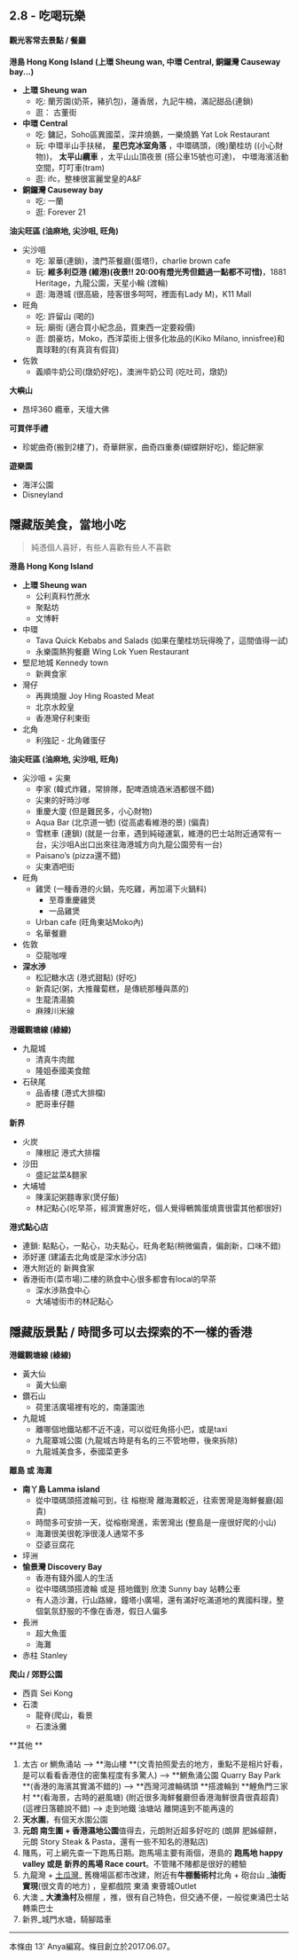 ## 2.8 - 吃喝玩樂

#### 觀光客常去景點 / 餐廳

**港島 Hong Kong Island \(上環 Sheung wan, 中環 Central, 銅鑼灣 Causeway bay...\)**

* **上環 Sheung wan**
  * 吃: 蘭芳園\(奶茶，豬扒包\)，蓮香居，九記牛楠，滿記甜品\(連鎖\)
  * 逛： 古董街
* **中環 Central**
  * 吃: 鏞記，Soho區異國菜，深井燒鵝，一樂燒鵝 Yat Lok Restaurant 
  * 玩: 中環半山手扶梯，
    **星巴克冰室角落**
    ，中環碼頭，\(晚\)蘭桂坊 \(\(小心財物\)\)，
    **太平山纜車**
    ，太平山山頂夜景 \(搭公車15號也可達\)， 中環海濱活動空間，叮叮車\(tram\)
  * 逛: ifc，整棟很富麗堂皇的A&F
* **銅鑼灣 Causeway bay**
  * 吃: 一蘭
  * 逛: Forever 21

**油尖旺區 \(油麻地, 尖沙咀, 旺角\)**

* 尖沙咀
  * 吃: 翠華\(連鎖\)，澳門茶餐廳\(蛋塔!\)，charlie brown cafe
  * 玩:
    **維多利亞港 \(維港\)\(夜景!! 20:00有燈光秀但錯過一點都不可惜\)**，1881 Heritage，九龍公園，天星小輪 \(渡輪\)
  * 逛: 海港城 \(很高級，陸客很多呵呵，裡面有Lady M\)，K11 Mall
* 旺角
  * 吃: 許留山 \(喝的\)
  * 玩: 廟街 \(適合買小紀念品，買東西一定要殺價\)
  * 逛: 朗豪坊，Moko，西洋菜街上很多化妝品的\(Kiko Milano, innisfree\)和賣球鞋的\(有真貨有假貨\)
* 佐敦
  * 義順牛奶公司\(燉奶好吃\)，澳洲牛奶公司 \(吃吐司，燉奶\)

**大嶼山**

* 昂坪360 纜車，天壇大佛

**可買伴手禮**

* 珍妮曲奇\(搬到2樓了\)，奇華餅家，曲奇四重奏\(蝴蝶餅好吃\)，鉅記餅家

**遊樂園**

* 海洋公園
* Disneyland

## 隱藏版美食，當地小吃

> 純憑個人喜好，有些人喜歡有些人不喜歡

**港島 Hong Kong Island**

* **上環 Sheung wan**
  * 公利真料竹蔗水
  * 聚點坊
  * 文博軒
* 中環
  * Tava Quick Kebabs and Salads \(如果在蘭桂坊玩得晚了，這間值得一試\)
  * 永樂園熱狗餐廳 Wing Lok Yuen Restaurant
* 堅尼地城 Kennedy town 
  * 新興食家
* 灣仔
  * 再興燒臘 Joy Hing Roasted Meat
  * 北京水餃皇
  * 香港灣仔利東街 
* 北角
  * 利強記 - 北角雞蛋仔

**油尖旺區 \(油麻地, 尖沙咀, 旺角\)**

* 尖沙咀 + 尖東
  * 李家 \(韓式炸雞，常排隊，配啤酒燒酒米酒都很不錯\)
  * 尖東的好時沙嗲
  * 重慶大廈 \(但是難民多，小心財物\)
  * Aqua Bar \(北京道一號\) \(從高處看維港的景\) \(偏貴\)
  * 雪糕車 \(連鎖\) \(就是一台車，遇到純碰運氣，維港的巴士站附近通常有一台，尖沙咀A出口出來往海港城方向九龍公園旁有一台\)
  * Paisano’s \(pizza還不錯\)
  * 尖東酒吧街
* 旺角
  * 雞煲 \(一種香港的火鍋，先吃雞，再加湯下火鍋料\)
    * 至尊重慶雞煲
    * 一品雞煲
  * Urban cafe \(旺角東站Moko內\)
  * 名華餐廳
* 佐敦
  * 亞龍咖哩
* **深水渉**
  * 松記糖水店 \(港式甜點\) \(好吃\)
  * 新貴記\(粥，大推蘿蔔糕，是傳統那種與蒸的\)
  * 生龍清湯腩
  * 麻辣川米線 

**港鐵觀塘線 \(綠線\)**

* 九龍城
  * 清真牛肉館
  * 隆姐泰國美食館
* 石硖尾
  * 品香樓 \(港式大排檔\)
  * 肥哥車仔麵 

**新界**

* 火炭
  * 陳根記 港式大排檔
* 沙田
  * 盛記盆菜&麵家
* 大埔墟
  * 陳漢記粥麵專家\(煲仔飯\)
  * 林記點心\(吃早茶，經濟實惠好吃，個人覺得鵪鶉蛋燒賣很雷其他都很好\)

**港式點心店**

* 連鎖: 點點心，一點心，功夫點心，旺角老點\(稍微偏貴，偏創新，口味不錯\)
* 添好運 \(建議去北角或是深水渉分店\)
* 港大附近的 新興食家
* 香港街市\(菜市場\)二樓的熟食中心很多都會有local的早茶
  * 深水渉熟食中心
  * 大埔墟街市的林記點心

## 隱藏版景點 / 時間多可以去探索的不一樣的香港

**港鐵觀塘線 \(綠線\)**

* 黃大仙
  * 黃大仙廟 
* 鑽石山
  * 荷里活廣場裡有吃的，南蓮園池
* 九龍城
  * 離哪個地鐵站都不近不遠，可以從旺角搭小巴，或是taxi
  * 九龍寨城公園 \(九龍城古時是有名的三不管地帶，後來拆除\)
  * 九龍城美食多，泰國菜更多

**離島 或 海灘**

* **南丫島 Lamma island**
  * 從中環碼頭搭渡輪可到，往 榕樹灣 離海灘較近，往索罟灣是海鮮餐廳\(超貴\) 
  * 時間多可安排一天，從榕樹灣進，索罟灣出 \(整島是一座很好爬的小山\)
  * 海灘很美很乾淨很淺人通常不多
  * 亞婆豆腐花
* 坪洲
* **愉景灣 Discovery Bay**
  * 香港有錢外國人的生活
  * 從中環碼頭搭渡輪  或是  搭地鐵到 欣澳 Sunny bay 站轉公車
  * 有人造沙灘，行山路線，鐘塔小廣場，還有滿好吃滿道地的異國料理，整個氣氛舒服的不像在香港，假日人偏多
* 長洲
  * 超大魚蛋
  * 海灘
* 赤柱 Stanley 

**爬山 / 郊野公園**

* 西貢 Sei Kong 
* 石澳
  * 龍脊\(爬山，看景
  * 石澳泳攤

**其他 **

1. 太古 or 鰂魚涌站 --&gt; **海山樓 **\(文青拍照愛去的地方，重點不是相片好看，是可以看看香港住的密集程度有多驚人\)  --&gt; **鰂魚涌公園 Quarry Bay Park **\(香港的海濱其實滿不錯的\) --&gt; **西灣河渡輪碼頭 **搭渡輪到 **鯉魚門三家村 **\(看海景，古時的避風塘\) \(附近很多海鮮餐廳但香港海鮮很貴很貴超貴\) \(這裡日落聽說不錯\) --&gt; 走到地鐵 油塘站 離開遠到不能再遠的
2. **天水圍**，有個天水圍公園
3. **元朗 南生圍 + 香港濕地公園**值得去，元朗附近超多好吃的 \(朗屏 肥姊蠔餅，元朗 Story Steak & Pasta，還有一些不知名的港點店\) 
4. 賭馬，可上網先查一下跑馬日期。跑馬場主要有兩個，港島的 **跑馬地 happy valley **或是 新界的**馬場 Race court**。不管賭不賭都是很好的體驗
5. 九龍灣 + [土瓜灣](http://photoblog.hk/wordpress/22112/我和我的土瓜灣之1)\_ 舊機場區都市改建，附近有**牛棚藝術村**北角 + 砲台山 \_**油街實現**\(很文青的地方\) ，皇都戲院 東涌 東薈城Outlet 
6. 大澳 \_ **大澳漁村**及棚屋 ，推，很有自己特色，但交通不便，一般從東涌巴士站轉乘巴士
7. 新界\_城門水塘，騎腳踏車

---

本條由 13' Anya編寫。條目創立於2017.06.07。

